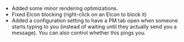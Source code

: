 * Added some minor rendering optimizations.
* Fixed EIcon blocking (right-click on an EIcon to block it)
* Added a configuration setting to have a PM tab open when someone starts typing to you
  (instead of waiting until they actually send you a message).  You can also control whether
  this pings you.